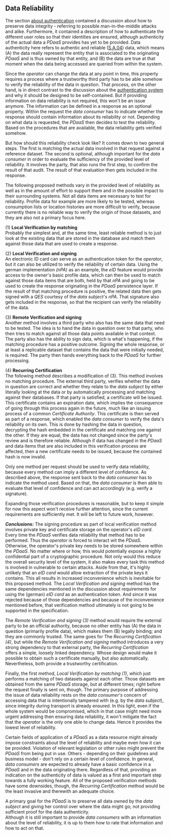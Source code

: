 ## Data Reliability



The section [about authentication](#authentication) contained a discussion about how to preserve 
data integrity - referring to possible man-in-the-middle attacks and alike. Furthermore, it 
contained a description of how to authenticate the different user roles so that their identities are 
ensured, although authenticity of the actual data a *PDaaS* provides has yet to be provided. Data 
authenticity here refers to authentic and reliable ([S.A.04](#sa04)) data, which means (A) the data 
really represent the entity that is associated to the originating *PDaaS* and is thus owned by that 
entity, and (B) the data are true at that moment when the data being accessed are queried from 
within the system.

Since the *operator* can change the data at any point in time, this property requires a process 
where a trustworthy third party has to be able somehow to verify the reliability of the data in 
question. That process, on the other hand, is in direct contrast to the discussion about the 
[authentication system](#authentication) and why it should be designed to be self-contained. But if
providing information on data reliability is not required, this won't be an issue anymore. The 
information can be defined in a response as an optional property. Within the request the 
*data consumer* has to indicate whether the response should contain information about its 
reliability or not. Depending on what data is requested, the *PDaaS* then decides to test the 
reliability. Based on the procedures that are available, the data reliability gets verified somehow.

But how should this reliability check look like? It comes down to two general steps. The first is 
matching the actual data involved in that request against a reference dataset. The second is 
optional, although important for the *data consumer* in order to evaluate the sufficiency of the 
provided level of reliability. It involves the party, that also runs the first step, to confirm the 
result of that audit. The result of that evaluation then gets included in the response.

The following proposed methods vary in the provided level of reliability as well as in the amount of 
effort to support them and in the possible impact to their surrounding systems. Not all data items 
are necessary to test for reliability. Profile data for example are more likely to be tested, 
whereas consumption lists or location histories are more difficult to verify, because currently 
there is no reliable way to verify the origin of those datasets, and they are also not a primary 
focus here. 

(1) __Local Verification by matching__\
Probably the simplest and, at the same time, least reliable method is to just look at the existing 
data that are stored in the database and match them against those data that are used to create a 
response.

(2) __Local Verification and signing__\
An electronic ID card can serve as an authentication token for the *operator*, but it can also be 
utilized to verify the reliability of certain data. Using the german implementation *(nPA)* as an 
example, the *eID* feature would provide access to the owner's basic profile data, which can then
be used to match against those data items that are both, held by that *nPA* and going to be used 
to create the response originating in the *PDaaS* persistence layer. If the result of that matching 
procedure is positive, the related data then gets signed with a *QES* courtesy of the 
*data subject's* *nPA*. That signature also gets included in the response, so that the recipient can 
verify the reliability of the data.

(3) __Remote Verification and signing__\
Another method involves a third party who also has the same data that need to be tested. The idea 
is to hand the data in question over to that party, who then tries to match against all those data 
points available in that context. The party also has the ability to sign data, which is what's 
happening, if the matching procedure has a positive outcome. Signing the whole response, or at least 
a replicable dataset that contains the data that were initially needed, is required. The party then 
hands everything back to the *PDaaS* for further processing.

(4) __Recurring Certification__\
The following method describes a modification of (3). This method involves no matching procedure. 
The external third party, verifies whether the data in question are correct and whether they relate 
to the *data subject* by either literally looking at the data or by automatically processing and
matching against their databases. If that party is satisfied, a certificate will be issued. This 
certificate contains an expiration date, which implies the consequence of going through this process 
again in the future, much like an issuing process of a common *Certificate Authority*. This 
certificate is then served as part of a response, which enabled the *data consumer* to verify the 
data's reliability on its own. This is done by hashing the data in question, decrypting the hash 
embedded in the certificate and matching one against the other. If they are equal, the data has not 
changed since the party's review and is therefore reliable. 
Although if data has changed in the *PDaaS* and data items that are also included in this 
verification process are affected, then a new certificate needs to be issued, because the contained 
hash is now invalid.

Only one method per request should be used to verify data reliability, because every method can 
imply a different level of confidence. As described above, the response sent back to the 
*data consumer* has to indicate the method used. Based on that, the *data consumer* is then able to 
evaluate that level of confidence and can act accordingly (e.g. verify a signature).

Expanding those verification procedures is reasonable, but to keep it simple for now this aspect 
won't receive further attention, since the current requirements are sufficiently met. It will be 
left to future work, however.


*__Conclusions:__*
The signing procedure as part of local verification method involves private key and certificate 
storage on the operator's *eID card*. Every time the *PDaaS* verifies data reliability that method 
has to be performed. Thus the *operator* is forced to interact wit the *PDaaS*. Otherwise, the 
operator's private key needs to be stored somewhere within the *PDaaS*. No matter where or how, 
this would potentially expose a highly confidential part of a cryptographic procedure. 
Not only would this reduce the overall security level of the system, it also makes every task this 
method is involved in vulnerable to certain attacks. Aside from that, it's highly unlikely that an 
*eID card* would allow extraction of the private keys it contains. This all results in increased 
inconvenience which is inevitable for this proposed method. The *Local Verification and signing* 
method has the same dependencies mentioned in the discussion about requirements for using the 
(german) *eID card* as an authentication token. And since it was rejected because of those 
dependencies and because of the inconvenience mentioned before, that verification method ultimately 
is not going to be supported in the specification.

The *Remote Verification and signing (3)* method would require the external party to be an official
authority, because no other entity has (A) the data in question (primarily profile data), which
makes them (B) legally binding; and they are commonly trusted. 
The same goes for The *Recurring Certification (4)*, but while the *Remote Verification and signing* 
method introduces a very strong dependency to that external party, the *Recurring Certification*  
offers a simple, loosely linked dependency. Whose design would make it possible to obtain such a 
certificate manually, but also automatically. Nevertheless, both provide a trustworthy 
certification. 

Finally, the first method, *Local Verification by matching (1)*, which just performs a matching of 
two datasets against each other. Those datasets are obtained from the same *PDaaS* storage, but at 
different times; right before the request finally is sent on, though. 
The primary purpose of addressing the issue of data reliability rests on the *data consumer's* 
concern of accessing data that is intentionally tampered with (e.g. by the *data subject*), since 
integrity during transport is already ensured. In this light, even if the whole system would be 
compromised, which in that case might need more urgent addressing then ensuring data reliability,
it won't mitigate the fact that the *operator* is the only one able to change data. Hence it 
provides the lowest level of reliability.

Certain fields of application of a *PDaaS* as a data resource might already impose constraints 
about the level of reliability and maybe even how it can be provided. Violation of relevant 
legislation or other rules might prevent the *PDaaS* from being put in use. Others - depending on 
their guidelines and business model - don't rely on a certain level of confidence. In general, 
*data consumers* are expected to already have a basic confidence in a *PDaaS* and in the data 
originating there.
Regardless of that, providing an indication on the authenticity of data is valued as a first and 
important step towards a fully working feature. All of the proposed verification methods have some 
downsides, though, the *Recurring Certification* method would be the least invasive and therewith 
an adequate choice.

A primary goal for the *PDaaS* is to preserve all data owned by the *data subject* and giving her
control over where the data might go; not providing sufficient proof for the data authenticity.  
Although it is still important to provide *data consumers* with an information about the level of 
reliability, it is up to them how to rate that information and how to act on that.
